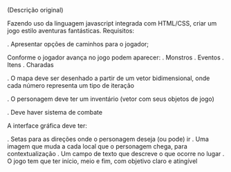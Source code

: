 (Descrição original)

Fazendo uso da linguagem javascript integrada com HTML/CSS, criar um jogo estilo aventuras fantásticas. Requisitos:

. Apresentar opções de caminhos para o jogador;

Conforme o jogador avança no jogo podem aparecer:
. Monstros
. Eventos
. Itens
. Charadas

. O mapa deve ser desenhado a partir de um vetor bidimensional, onde cada número representa um tipo de iteração

. O personagem deve ter um inventário (vetor com seus objetos de jogo)

. Deve haver sistema de combate

A interface gráfica deve ter:

. Setas para as direções onde o personagem deseja (ou pode) ir
. Uma imagem que muda a cada local que o personagem chega, para contextualização
. Um campo de texto que descreve o que ocorre no lugar
. O jogo tem que ter início, meio e fim, com objetivo claro e atingível

